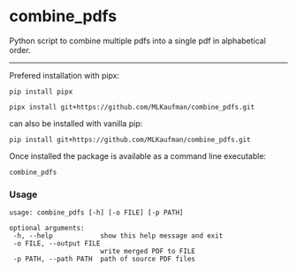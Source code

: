 # combine_pdfs
Python script to combine multiple pdfs into a single pdf in alphabetical order.

<HR>

Prefered installation with pipx:

```
pip install pipx

pipx install git+https://github.com/MLKaufman/combine_pdfs.git
```
 
can also be installed with vanilla pip:
```
pip install git+https://github.com/MLKaufman/combine_pdfs.git
```
  
Once installed the package is available as a command line executable:
```
combine_pdfs
```
 
 
### Usage  
 ```
usage: combine_pdfs [-h] [-o FILE] [-p PATH]

optional arguments:
  -h, --help            show this help message and exit
  -o FILE, --output FILE
                        write merged PDF to FILE
  -p PATH, --path PATH  path of source PDF files
 ```

